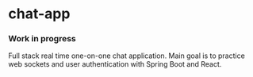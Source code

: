 # chat-app

### Work in progress

Full stack real time one-on-one chat application. Main goal is to practice web sockets and user authentication with Spring Boot and React.
